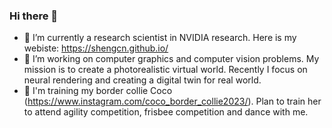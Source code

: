 ### Hi there 👋

<!--
**ShengCN/ShengCN** is a ✨ _special_ ✨ repository because its `README.md` (this file) appears on your GitHub profile.

Here are some ideas to get you started:

- 🔭 I’m currently working on ...
- 🌱 I’m currently learning ...
- 👯 I’m looking to collaborate on ...
- 🤔 I’m looking for help with ...
- 💬 Ask me about ...
- 📫 How to reach me: ...
- 😄 Pronouns: ...
- ⚡ Fun fact: ...
-->

- 🔭 I’m currently a research scientist in NVIDIA research. Here is my webiste: https://shengcn.github.io/
- 🌱 I’m working on computer graphics and computer vision problems. My mission is to create a photorealistic virtual world. Recently I focus on neural rendering and creating a digital twin for real world.
- 🐶 I'm training my border collie Coco (https://www.instagram.com/coco_border_collie2023/). Plan to train her to attend agility competition, frisbee competition and dance with me.
